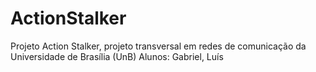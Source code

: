# ActionStalker
Projeto Action Stalker, projeto transversal em redes de comunicação da Universidade de Brasília (UnB)
Alunos: Gabriel, Luís
